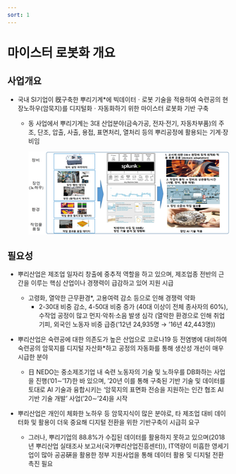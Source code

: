 ```yaml
---
sort: 1
---
```


# 마이스터 로봇화 개요

## 사업개요
- 국내 SI기업이 旣구축한 뿌리기계*에 빅데이터ㆍ로봇 기술을 적용하여 숙련공의 현장노하우(암묵지)를 디지털화ㆍ자동화하기 위한 마이스터 로봇화 기반 구축
  - 동 사업에서 뿌리기계는 3대 산업분야(금속가공, 전자·전기, 자동차부품)의 주조, 단조, 압출, 사출, 용접, 표면처리, 열처리 등의 뿌리공정에 활용되는 기계·장비임

     ![Definition](Definition.png)

## 필요성

- 뿌리산업은 제조업 일자리 창출에 중추적 역할을 하고 있으며, 제조업종 전반의 근간을 이루는 핵심 산업이나 경쟁력이 급감하고 있어 지원 시급
  - 고령화, 열악한 근무환경*, 고용여력 감소 등으로 인해 경쟁력 약화
    - 2-30대 비중 감소, 4-50대 비중 증가 (40대 이상이 전체 종사자의 60%), 수작업 공정이 많고 먼지·악취·소음 발생 심각 (열악한 환경으로 인해 취업 기피, 외국인 노동자 비중 급증(‘12년 24,935명 → ’16년 42,443명))
 - 뿌리산업은 숙련공에 대한 의존도가 높은 산업으로 코로나19 등 전염병에 대비하여 숙련공의 암묵지를 디지털 자산화*하고 공정의 자동화를 통해 생산성 개선이 매우 시급한 분야
    - 日 NEDO는 중소제조기업 내 숙련 노동자의 기술 및 노하우를 DB화하는 사업을 진행(’01∼’17)한 바 있으며, ’20년 이를 통해 구축된 기반 기술 및 데이터를 토대로 AI 기술과 융합시키는 ‘암묵지의 표면화 전승을 지원하는 인간 협조 AI 기반 기술 개발’ 사업(’20∼’24)을 시작

- 뿌리산업은 개인이 체화한 노하우 등 암묵지식이 많은 분야로, 타 제조업 대비 데이터화 및 활용이 더욱 중요해 디지털 전환을 위한 기반구축이 시급히 요구
  - 그러나, 뿌리기업의 88.8%가 수집된 데이터를 활용하지 못하고 있으며(2018년 뿌리산업 실태조사 보고서(국가뿌리산업진흥센터)), IT역량이 미흡한 영세기업이 많아 공공硏을 활용한 정부 지원사업을 통해 데이터 활용 및 디지털 전환 촉진 필요